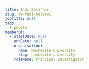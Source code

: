 ```yaml
---
title: Fadi Bala'awi
slug: dr-fadi-balaawi
jobTitle: null
tags:
  - people
memberOf:
  - startDate: null
    endDate: null
    organisation:
      name: Hashemite University
      slug: hashemite-university
    roleName: Principal investigator
---
```

